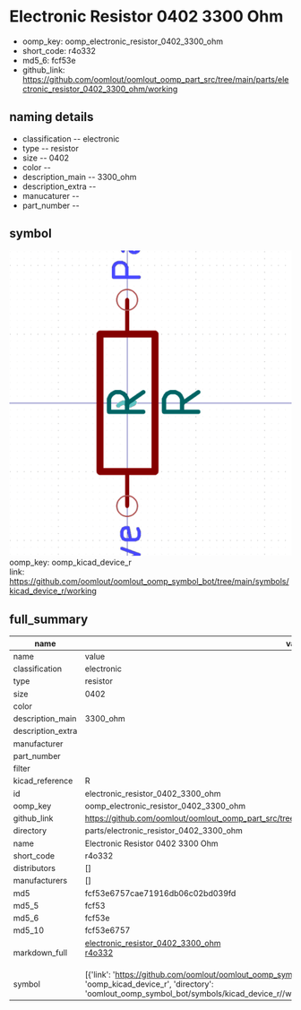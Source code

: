 # Electronic Resistor 0402 3300 Ohm

  
* oomp_key: oomp_electronic_resistor_0402_3300_ohm 
* short_code: r4o332
* md5_6: fcf53e  
* github_link: https://github.com/oomlout/oomlout_oomp_part_src/tree/main/parts/electronic_resistor_0402_3300_ohm/working  
## naming details
* classification -- electronic
* type -- resistor
* size -- 0402
* color -- 
* description_main -- 3300_ohm
* description_extra -- 
* manucaturer -- 
* part_number -- 



## symbol

![](symbol/0/working/working_600.png)  
oomp_key: oomp_kicad_device_r  
link: https://github.com/oomlout/oomlout_oomp_symbol_bot/tree/main/symbols/kicad_device_r/working  


## full_summary
| name | value | 
| --- | --- | 
| name | value | 
| classification | electronic | 
| type | resistor | 
| size | 0402 | 
| color |  | 
| description_main | 3300_ohm | 
| description_extra |  | 
| manufacturer |  | 
| part_number |  | 
| filter |  | 
| kicad_reference | R | 
| id | electronic_resistor_0402_3300_ohm | 
| oomp_key | oomp_electronic_resistor_0402_3300_ohm | 
| github_link | https://github.com/oomlout/oomlout_oomp_part_src/tree/main/parts/electronic_resistor_0402_3300_ohm/working | 
| directory | parts/electronic_resistor_0402_3300_ohm | 
| name | Electronic Resistor 0402 3300 Ohm | 
| short_code | r4o332 | 
| distributors | [] | 
| manufacturers | [] | 
| md5 | fcf53e6757cae71916db06c02bd039fd | 
| md5_5 | fcf53 | 
| md5_6 | fcf53e | 
| md5_10 | fcf53e6757 | 
| markdown_full | [electronic_resistor_0402_3300_ohm](https://github.com/oomlout/oomlout_oomp_part_src/tree/main/parts/electronic_resistor_0402_3300_ohm/working)<br>[r4o332](https://github.com/oomlout/oomlout_oomp_part_src/tree/main/parts/electronic_resistor_0402_3300_ohm/working)<br><br> | 
| symbol | [{'link': 'https://github.com/oomlout/oomlout_oomp_symbol_bot/tree/main/symbols/kicad_device_r', 'oomp_key': 'oomp_kicad_device_r', 'directory': 'oomlout_oomp_symbol_bot/symbols/kicad_device_r//working/working.kicad_sym'}] | 
